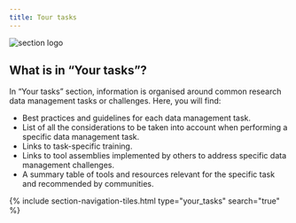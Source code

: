 ```yaml
---
title: Tour tasks
---
```


<img class="section-image ms-4 mb-4" src="{{ '/assets/img/tasks.svg' | relative_url }}" alt="section logo" >

## What is in “Your tasks”?

In “Your tasks” section, information is organised around common research data management tasks or challenges. Here, you will find:

- Best practices and guidelines for each data management task. 
- List of all the considerations to be taken into account when performing a specific data management task.
- Links to task-specific training.
- Links to tool assemblies implemented by others to address specific data management challenges.
- A summary table of tools and resources relevant for the specific task and recommended by communities.


{% include section-navigation-tiles.html type="your_tasks" search="true" %}
